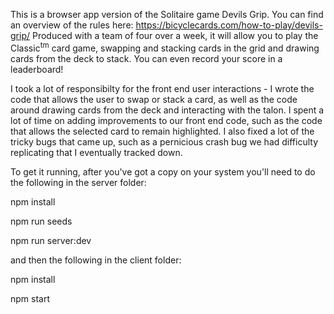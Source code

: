 This is a browser app version of the Solitaire game Devils Grip. You can find an overview of the rules here: https://bicyclecards.com/how-to-play/devils-grip/
Produced with a team of four over a week, it will allow you to play the Classic<sup>tm</sup> card game, swapping and stacking cards in the grid and drawing cards from the deck to stack. You can even record your score in a leaderboard!

I took a lot of responsibilty for the front end user interactions - I wrote the code that allows the user to swap or stack a card, as well as the code around drawing cards from the deck and interacting with the talon. I spent a lot of time on adding improvements to our front end code, such as the code that allows the selected card to remain highlighted. I also fixed a lot of the tricky bugs that came up, such as a pernicious crash bug we had difficulty replicating that I eventually tracked down. 

To get it running, after you've got a copy on your system you'll need to do the following in the server folder:

npm install

npm run seeds

npm run server:dev

and then the following in the client folder:

npm install

npm start
